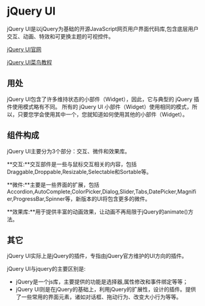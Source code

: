 # jQuery UI
jQuery UI是以jQuery为基础的开源JavaScript网页用户界面代码库,包含底层用户交互、动画、特效和可更换主题的可视控件。

[jQuery UI官网](https://jqueryui.com/)

[jQuery UI菜鸟教程](http://www.runoob.com/jqueryui/jqueryui-tutorial.html)

## 用处
jQuery UI包含了许多维持状态的小部件（Widget），因此，它与典型的 jQuery 插件使用模式略有不同。
所有的 jQuery UI 小部件（Widget）使用相同的模式，所以，只要您学会使用其中一个，您就知道如何使用其他的小部件（Widget）。

## 组件构成
jQuery UI主要分为3个部分：交互、微件和效果库。

**交互:**交互部件是一些与鼠标交互相关的内容，包括Draggable,Droppable,Resizable,Selectable和Sortable等。

**微件:**主要是一些界面的扩展，包括Accordion,AutoComplete,ColorPicker,Dialog,Slider,Tabs,DatePicker,Magnifier,ProgressBar,Spinner等，新版本的UI将包含更多的微件。

**效果库:**用于提供丰富的动画效果，让动画不再局限于jQuery的animate()方法。

## 其它
jQuery UI实际上是jQuery的插件，专指由jQuery官方维护的UI方向的插件。

jQuery UI与jquery的主要区别是:
- jQuery是一个js库，主要提供的功能是选择器,属性修改和事件绑定等等；
- jQuery UI则是在jQuery的基础上，利用jQuery的扩展性，设计的插件。提供了一些常用的界面元素，诸如对话框、拖动行为、改变大小行为等等。